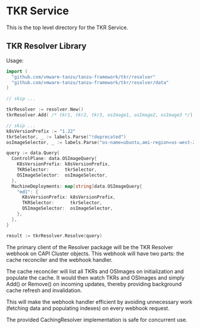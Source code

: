 # TKR Service

This is the top level directory for the TKR Service.

## TKR Resolver Library

Usage:

```go
import (
  "github.com/vmware-tanzu/tanzu-framework/tkr/resolver"
  "github.com/vmware-tanzu/tanzu-framework/tkr/resolver/data"
)

// skip ...

tkrResolver := resolver.New()
tkrResolver.Add( /* tkr1, tkr2, tkr3, osImage1, osImage2, osImage3 */)

// skip ...
k8sVersionPrefix := "1.22"
tkrSelector, _ := labels.Parse("!deprecated")
osImageSelector, _ := labels.Parse("os-name=ubuntu,ami-region=us-west-2")

query := data.Query{
  ControlPlane: data.OSImageQuery{
    K8sVersionPrefix: k8sVersionPrefix,
    TKRSelector:      tkrSelector,
    OSImageSelector:  osImageSelector,
  },
  MachineDeployments: map[string]data.OSImageQuery{
    "md1": {
      K8sVersionPrefix: k8sVersionPrefix,
      TKRSelector:      tkrSelector,
      OSImageSelector:  osImageSelector,
    },
  },
}

result := tkrResolver.Resolve(query)
```

The primary client of the Resolver package will be the TKR Resolver webhook on CAPI Cluster objects. This webhook will
have two parts: the cache reconciler and the webhook handler.

The cache reconciler will list all TKRs and OSImages on initialization and populate the cache. It would then watch TKRs
and OSImages and simply Add() or Remove() on incoming updates, thereby providing background cache refresh and
invalidation.

This will make the webhook handler efficient by avoiding unnecessary work (fetching data and populating indexes) on
every webhook request.

The provided CachingResolver implementation is safe for concurrent use.
